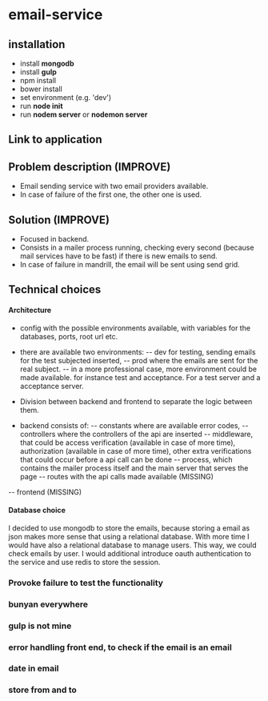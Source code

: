 # email-service

## installation
- install **mongodb**
- install **gulp**
- npm install
- bower install
- set environment (e.g. 'dev')
- run **node init**
- run **nodem server** or **nodemon server**


## Link to application

## Problem description (IMPROVE)
- Email sending service with two email providers available.
- In case of failure of the first one, the other one is used.

## Solution (IMPROVE)
- Focused in backend.
- Consists in a mailer process running, checking every second (because mail services have to be fast) if there is new emails to send.
- In case of failure in mandrill, the email will be sent using send grid.

## Technical choices
#### Architecture 
- config with the possible environments available, with variables for the databases, ports, root url etc.
- there are available two environments: 
    -- dev for testing, sending emails for the test subjected inserted, 
    -- prod where the emails are sent for the real subject.
-- in a more professional case, more environment could be made available. for instance test and acceptance. For a test server and a acceptance server.
 
- Division between backend and frontend to separate the logic between them.
- backend consists of:
-- constants where are available error codes,
-- controllers where the controllers of the api are inserted
-- middleware, that could be access verification (available in case of more time), authorization (available in case of more time), other extra verifications that could occur before a api call can be done
-- process, which contains the mailer process itself and the main server that serves the page
-- routes with the api calls made available (MISSING)

-- frontend (MISSING)

#### Database choice 
I decided to use mongodb to store the emails, because storing a email as json makes more sense that using a relational database.
With more time I would have also a relational database to manage users. This way, we could check emails by user. 
I would additional introduce oauth authentication to the service and use redis to store the session. 

### Provoke failure to test the functionality
### bunyan everywhere
### gulp is not mine
### error handling front end, to check if the email is an email
### date in email
### store from and to